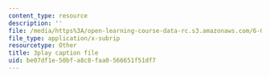 ```yaml
---
content_type: resource
description: ''
file: /media/https%3A/open-learning-course-data-rc.s3.amazonaws.com/6-002-circuits-and-electronics-spring-2007/be07df1e50bfa8c8faa0566651f51df7_bEJ0-8pANA4.srt
file_type: application/x-subrip
resourcetype: Other
title: 3play caption file
uid: be07df1e-50bf-a8c8-faa0-566651f51df7
---
```

